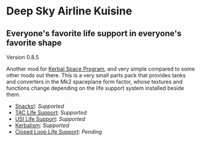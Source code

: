 # Deep Sky Airline Kuisine
## Everyone's favorite life support in everyone's favorite shape
Version 0.8.5
  
Another mod for [Kerbal Space Program](http://www.kerbalspaceprogram.com/), and very simple compared to some other mods out there. This is a very small parts pack that provides tanks and converters in the Mk2 spaceplane form factor, whose textures and functions change depending on the life support system installed beside them.

* [Snacks!](http://forum.kerbalspaceprogram.com/index.php?/topic/149604-12-snacks-continued-v170-friendly-simplified-life-support/): _Supported_
* [TAC Life Support](http://forum.kerbalspaceprogram.com/index.php?/topic/146465-122-tac-life-support-v0129-release-26th-feb-2017/): _Supported_
* [USI Life Support](http://forum.kerbalspaceprogram.com/index.php?/topic/105202-12-usi-life-support-050/): _Supported_
* [Kerbalism](http://forum.kerbalspaceprogram.com/index.php?/topic/137227-122-kerbalism-v120/): _Supported_
* [Closed Loop Life Support](http://forum.kerbalspaceprogram.com/index.php?/topic/108297-121-closed-loop-life-support/): _Pending_
